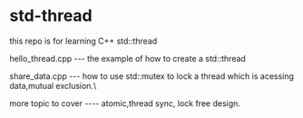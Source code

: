 # std-thread
this repo is for learning C++ std::thread

   hello_thread.cpp --- the example of how to create a std::thread

   

   share_data.cpp    --- how to use std::mutex to lock a thread which is acessing data,mutual exclusion.\

   more topic to cover ---- atomic,thread sync, lock free design.


